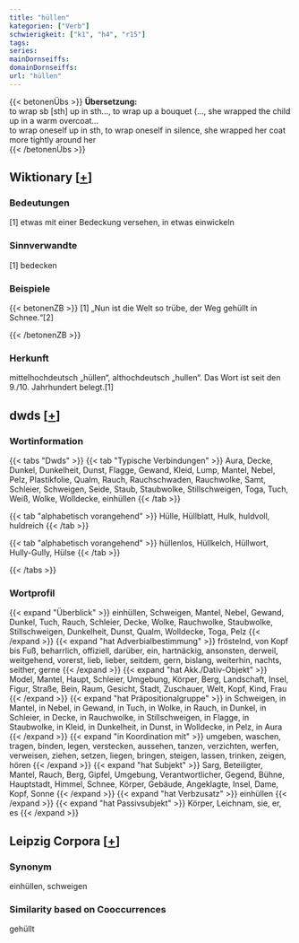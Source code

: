 ```yaml
---
title: "hüllen"
kategorien: ["Verb"]
schwierigkeit: ["k1", "h4", "r15"]
tags:
series:
mainDornseiffs:
domainDornseiffs:
url: "hüllen"
---
```


{{< betonenÜbs >}}
**Übersetzung:**  
to wrap sb [sth] up in sth..., to wrap up a bouquet (..., she wrapped the child up in a warm overcoat...  
to wrap oneself up in sth, to wrap oneself in silence, she wrapped her coat more tightly around her  
{{< /betonenÜbs >}}

## Wiktionary [[+](https://de.wiktionary.org/wiki/hüllen)]

### Bedeutungen
[1] etwas mit einer Bedeckung versehen, in etwas einwickeln  

### Sinnverwandte
[1] bedecken  

### Beispiele
{{< betonenZB >}}
[1] „Nun ist die Welt so trübe, der Weg gehüllt in Schnee.“[2]  

{{< /betonenZB >}}
### Herkunft
mittelhochdeutsch „hüllen“, althochdeutsch „hullen“. Das Wort ist seit den 9./10. Jahrhundert belegt.[1]  



## dwds [[+](https://www.dwds.de/wb/hüllen)]

### Wortinformation
{{< tabs "Dwds" >}}
{{< tab "Typische Verbindungen" >}}
Aura, Decke, Dunkel, Dunkelheit, Dunst, Flagge, Gewand, Kleid, Lump, Mantel, Nebel, Pelz, Plastikfolie, Qualm, Rauch, Rauchschwaden, Rauchwolke, Samt, Schleier, Schweigen, Seide, Staub, Staubwolke, Stillschweigen, Toga, Tuch, Weiß, Wolke, Wolldecke, einhüllen
{{< /tab >}}

{{< tab "alphabetisch vorangehend" >}}
Hülle, Hüllblatt, Hulk, huldvoll, huldreich
{{< /tab >}}

{{< tab "alphabetisch vorangehend" >}}
hüllenlos, Hüllkelch, Hüllwort, Hully-Gully, Hülse
{{< /tab >}}

{{< /tabs >}}

### Wortprofil
{{< expand "Überblick" >}} einhüllen, Schweigen, Mantel, Nebel, Gewand, Dunkel, Tuch, Rauch, Schleier, Decke, Wolke, Rauchwolke, Staubwolke, Stillschweigen, Dunkelheit, Dunst, Qualm, Wolldecke, Toga, Pelz {{< /expand >}}
{{< expand "hat Adverbialbestimmung" >}} fröstelnd, von Kopf bis Fuß, beharrlich, offiziell, darüber, ein, hartnäckig, ansonsten, derweil, weitgehend, vorerst, lieb, lieber, seitdem, gern, bislang, weiterhin, nachts, seither, gerne {{< /expand >}}
{{< expand "hat Akk./Dativ-Objekt" >}} Model, Mantel, Haupt, Schleier, Umgebung, Körper, Berg, Landschaft, Insel, Figur, Straße, Bein, Raum, Gesicht, Stadt, Zuschauer, Welt, Kopf, Kind, Frau {{< /expand >}}
{{< expand "hat Präpositionalgruppe" >}} in Schweigen, in Mantel, in Nebel, in Gewand, in Tuch, in Wolke, in Rauch, in Dunkel, in Schleier, in Decke, in Rauchwolke, in Stillschweigen, in Flagge, in Staubwolke, in Kleid, in Dunkelheit, in Dunst, in Wolldecke, in Pelz, in Aura {{< /expand >}}
{{< expand "in Koordination mit" >}} umgeben, waschen, tragen, binden, legen, verstecken, aussehen, tanzen, verzichten, werfen, verweisen, ziehen, setzen, liegen, bringen, steigen, lassen, trinken, zeigen, hören {{< /expand >}}
{{< expand "hat Subjekt" >}} Sarg, Beteiligter, Mantel, Rauch, Berg, Gipfel, Umgebung, Verantwortlicher, Gegend, Bühne, Hauptstadt, Himmel, Schnee, Körper, Gebäude, Angeklagte, Insel, Dame, Kopf, Sonne {{< /expand >}}
{{< expand "hat Verbzusatz" >}} einhüllen {{< /expand >}}
{{< expand "hat Passivsubjekt" >}} Körper, Leichnam, sie, er, es {{< /expand >}}

## Leipzig Corpora [[+](https://corpora.uni-leipzig.de/en/res?word=hüllen&corpusId=deu_newscrawl-public_2018)]


### Synonym
einhüllen, schweigen


### Similarity based on Cooccurrences
gehüllt

